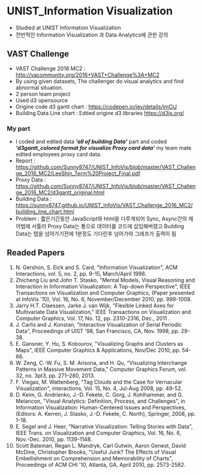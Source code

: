 # UNIST_Information Visualization

- Studied at UNIST Information Visualization
- 전반적인 Information Visualization 과 Data Analytics에 관한 강의

## VAST Challenge

- VAST Challenge 2016 MC2 : <http://vacommunity.org/2016+VAST+Challenge%3A+MC2>
- By using given datasets, The challenger do visual analytics and find abnormal situation.
- 2 person team project
- Used d3 opensource
- Origine code d3 gantt chart : <https://codepen.io/jey/details/jmClJ>
- Building Data Line chart : Edtied origine d3 libraries <https://d3js.org/>

### My part

- I coded and edited data **_'all of building Data'_** part and coded **_'d3gantt_colored format for visualize Proxy card data'_** my team mate edited employees proxy card data.
- Report : <https://github.com/Sunny8747/UNIST_InfoVis/blob/master/VAST_Challenge_2016_MC2/LeeShin_Term%20Project_Final.pdf>
- Proxy Data : <https://github.com/Sunny8747/UNIST_InfoVis/blob/master/VAST_Challenge_2016_MC2/d3gantt_original.html>
- Building Data : <https://sunny8747.github.io/UNIST_InfoVis/VAST_Challenge_2016_MC2/building_line_chart.html>
- Problem : 짧은기간동안 JavaScript와 html을 다루게되어 Sync, Async간의 제어법에 서툴러 Proxy Data는 통으로 데이터를 코드에 삽입해버렸고 Building Data는 탭을 넘어가기전에 1분정도 기다린후 넘어가야 그래프가 출력이 됨

## Readed Papers

1. N. Gershon, S. Eick and S. Card, "Information Visualization", ACM Interactions, vol. 5, no. 2, pp. 9-15, March/April 1998.
2. Zhicheng Liu and John T. Stasko, "Mental Models, Visual Reasoning and Interaction in Information Visualization: A Top-down Perspective", IEEE Transactions on Visualization and Computer Graphics, (Paper presented at InfoVis '10), Vol. 16, No. 6, November/December 2010, pp. 999-1008.
3. Jarry H.T. Claessen, Jarke J. van Wijk, "Flexible Linked Axes for Multivariate Data Visualization," IEEE Transactions on Visualization and Computer Graphics, Vol. 17, No. 12, pp. 2310-2316, Dec., 2011 .
4. J. Carlis and J. Konstan, "Interactive Visualization of Serial Periodic Data", Proceedings of UIST '98, San Francisco, CA, Nov. 1998, pp. 29-38.
5. E. Gansner, Y. Hu, S. Kobourov, "Visualizing Graphs and Clusters as Maps", IEEE Computer Graphics & Applications, Nov/Dec 2010, pp. 54-66.
6. W. Zeng, C.-W. Fu, S. M. Arisona, and H. Qu, “Visualizing Interchange Patterns in Massive Movement Data,” Computer Graphics Forum, vol. 32, no. 3pt3, pp. 271–280, 2013.
7. F. Viegas, M. Wattenberg, "Tag Clouds and the Case for Vernacular Visualization", interactions, Vol. 15, No. 4, Jul-Aug 2008, pp. 49-52.
8. D. Keim, G. Andrienko, J.-D. Fekete, C. Gorg, J. Kohlhammer, and G. Melancon, "Visual Analytics: Definition, Process, and Challenges", in Information Visualization: Human-Centered Issues and Perspectives, (Editors: A. Kerren, J. Stasko, J.-D. Fekete, C. North), Springer, 2008, pp. 1-18.
9. E. Segel and J. Heer, "Narrative Visualization: Telling Stories with Data", IEEE Trans. on Visualization and Computer Graphics, Vol. 16, No. 6, Nov.-Dec. 2010, pp. 1139-1148.
10. Scott Bateman, Regan L. Mandryk, Carl Gutwin, Aaron Genest, David McDine, Christopher Brooks, "Useful Junk? The Effects of Visual Embellishment on Comprehension and Memorability of Charts", Proceedings of ACM CHI '10, Atlanta, GA, April 2010, pp. 2573-2582.
